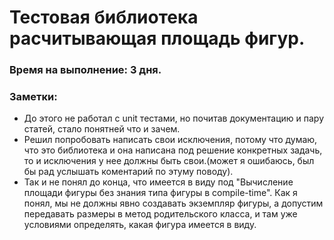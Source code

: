 # Тестовая библиотека расчитывающая площaдь фигур.
 ### Время на выполнение: 3 дня. 
 
 ### Заметки:
 - До этого не работал с unit тестами, но почитав документацию и пару статей, стало понятней что и зачем.
 - Решил попробовать написать свои исключения, потому что думаю, что это библиотека и она написана под решение конкретных задачь, то и исключения у нее должны быть свои.(может я ошибаюсь, был бы рад услышать коментарий по этуму поводу).
 - Так и не понял до конца, что имеется в виду под "Вычисление площади фигуры без знания типа фигуры в compile-time". Как я понял, мы не должны явно создавать экземпляр фигуры, а допустим передавать размеры в метод родительского класса, и там уже условиями определять, какая фигура имеется в виду.
